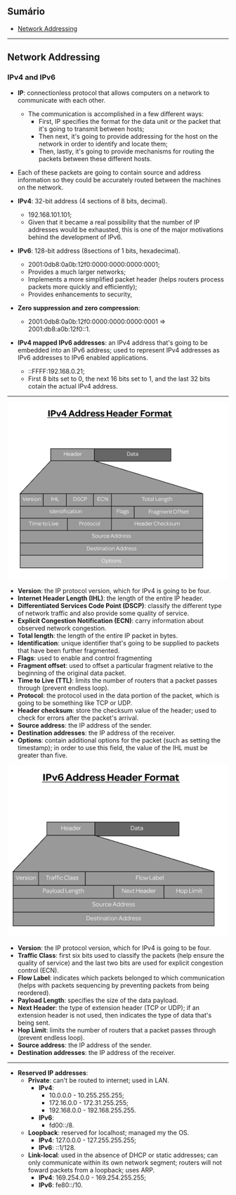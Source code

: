 ## Sumário
* [Network Addressing](#network-addressing)

---

## Network Addressing
### IPv4 and IPv6

* **IP**: connectionless protocol that allows computers on a network to communicate with each other.
  * The communication is accomplished in a few different ways:
    * First, IP specifies the format for the data unit or the packet that it's going to transmit between hosts;
    * Then next, it's going to provide addressing for the host on the network in order to identify and locate them;
    * Then, lastly, it's going to provide mechanisms for routing the packets between these different hosts.

* Each of these packets are going to contain source and address information so they could be accurately routed between the machines on the network.

* **IPv4**: 32-bit address (4 sections of 8 bits, decimal).
  * 192.168.101.101;
  * Given that it became a real possibility that the number of IP addresses would be exhausted, this is one of the major motivations behind the development of IPv6.

* **IPv6**: 128-bit address (8sections of 1 bits, hexadecimal).
  * 2001:0db8:0a0b:12f0:0000:0000:0000:0001;
  * Provides a much larger networks;
  * Implements a more simplified packet header (helps routers process packets more quickly and efficiently);
  * Provides enhancements to security,

* **Zero suppression and zero compression**:
  * 2001:0db8:0a0b:12f0:0000:0000:0000:0001 => 2001:db8:a0b:12f0::1.

* **IPv4 mapped IPv6 addresses**: an IPv4 address that's going to be embedded into an IPv6 address; used to represent IPv4 addresses as IPv6 addresses to IPv6 enabled applications.
  * ::FFFF:192.168.0.21;
  * First 8 bits set to 0, the next 16 bits set to 1, and the last 32 bits cotain the actual IPv4 address.

---

![](../img/network-routing-fundamentals/ipv4-header.png)
* **Version**: the IP protocol version, which for IPv4 is going to be four.
* **Internet Header Length (IHL)**: the length of the entire IP header. 
* **Differentiated Services Code Point (DSCP)**: classify the different type of network traffic and also provide some quality of service. 
* **Explicit Congestion Notification (ECN)**: carry information about observed network congestion. 
* **Total length**: the length of the entire IP packet in bytes. 
* **Identification**: unique identifier that's going to be supplied to packets that have been further fragmented. 
* **Flags**: used to enable and control fragmenting
* **Fragment offset**: used to offset a particular fragment relative to the beginning of the original data packet. 
* **Time to Live (TTL)**: limits the number of routers that a packet passes through (prevent endless loop). 
* **Protocol**: the protocol used in the data portion of the packet, which is going to be something like TCP or UDP. 
* **Header checksum**: store the checksum value of the header; used to check for errors after the packet's arrival. 
* **Source address**: the IP address of the sender.
* **Destination addresses**: the IP address of the receiver. 
* **Options**: contain additional options for the packet (such as setting the timestamp); in order to use this field, the value of the IHL must be greater than five.


![](../img/network-routing-fundamentals/ipv6-header.png)
* **Version**: the IP protocol version, which for IPv4 is going to be four.
* **Traffic Class**: first six bits used to classify the packets (help ensure the quality of service) and the last two bits are used for explicit congestion control (ECN).
* **Flow Label**: indicates which packets belonged to which communication (helps with packets sequencing by preventing packets from being reordered). 
* **Payload Length**: specifies the size of the data payload.
* **Next Header**: the type of extension header (TCP or UDP); if an extension header is not used, then indicates the type of data that's being sent.
* **Hop Limit**: limits the number of routers that a packet passes through (prevent endless loop).
* **Source address**: the IP address of the sender.
* **Destination addresses**: the IP address of the receiver.

---

* **Reserved IP addresses**:
  * **Private**: can't be routed to internet; used in LAN.
    * **IPv4**:
      * 10.0.0.0 - 10.255.255.255;
      * 172.16.0.0 - 172.31.255.255;
      * 192.168.0.0 - 192.168.255.255.
    * **IPv6**:
      * fd00::/8.
  * **Loopback**: reserved for localhost; managed my the OS.
    * **IPv4**: 127.0.0.0 - 127.255.255.255;
    * **IPv6**: ::1/128.
  * **Link-local**: used in the absence of DHCP or static addresses; can only communicate within its own network segment; routers will not foward packets from a loopback; uses ARP.
    * **IPv4**: 169.254.0.0 - 169.254.255.255;
    * **IPv6**: fe80::/10.